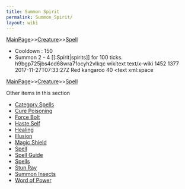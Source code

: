 ```yaml
---
title: Summon Spirit
permalink: Summon_Spirit/
layout: wiki
---
```


[MainPage](/keeperrl_wiki/ "wikilink")>>[Creature](/keeperrl_wiki/Creature_Guide "wikilink")>>[Spell](/keeperrl_wiki/Spell_Guide "wikilink")

- Cooldown : 150
- Summon 2 - 4 [[:Spirit|spirits]] for 100 ticks.</text>
      <sha1>h9bgp725jbs4cd68wra71ocyh2vlkqc</sha1>
      <model>wikitext</model>
      <format>text/x-wiki</format>
    </revision>
    <revision>
      <id>1452</id>
      <parentid>1377</parentid>
      <timestamp>2017-11-27T07:33:27Z</timestamp>
      <contributor>
        <username>Red kangaroo</username>
        <id>40</id>
      </contributor>
      <text xml:space

[MainPage](/keeperrl_wiki/ "wikilink")>>[Creature](/keeperrl_wiki/Creature_Guide "wikilink")>>[Spell](/keeperrl_wiki/Spell_Guide "wikilink")

Other items in this section
-    [Category Spells](/keeperrl_wiki/Category_Spells "wikilink")
-    [Cure Poisoning](/keeperrl_wiki/Cure_Poisoning "wikilink")
-    [Force Bolt](/keeperrl_wiki/Force_Bolt "wikilink")
-    [Haste Self](/keeperrl_wiki/Haste_Self "wikilink")
-    [Healing](/keeperrl_wiki/Healing "wikilink")
-    [Illusion](/keeperrl_wiki/Illusion "wikilink")
-    [Magic Shield](/keeperrl_wiki/Magic_Shield "wikilink")
-    [Spell](/keeperrl_wiki/Spell "wikilink")
-    [Spell Guide](/keeperrl_wiki/Spell_Guide "wikilink")
-    [Spells](/keeperrl_wiki/Spells "wikilink")
-    [Stun Ray](/keeperrl_wiki/Stun_Ray "wikilink")
-    [Summon Insects](/keeperrl_wiki/Summon_Insects "wikilink")
-    [Word of Power](/keeperrl_wiki/Word_Of_Power "wikilink")
